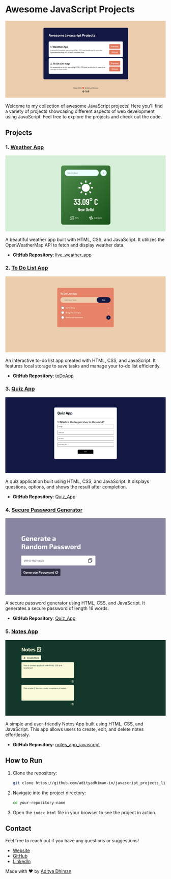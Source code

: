 # Awesome JavaScript Projects

![Preview Image](./Images/main.png)

Welcome to my collection of awesome JavaScript projects! Here you'll find a variety of projects showcasing different aspects of web development using JavaScript. Feel free to explore the projects and check out the code.

## Projects

### 1. [Weather App](https://adityadhiman-in.github.io/live_weather_app/)

![img](./Images/weather.png)

A beautiful weather app built with HTML, CSS, and JavaScript. It utilizes the OpenWeatherMap API to fetch and display weather data.

- **GitHub Repository**: [live_weather_app](https://github.com/adityadhiman-in/live_weather_app)

### 2. [To Do List App](https://adityadhiman-in.github.io/toDoApp/)

![img](./Images/todo.png)

An interactive to-do list app created with HTML, CSS, and JavaScript. It features local storage to save tasks and manage your to-do list efficiently.

- **GitHub Repository**: [toDoApp](https://github.com/adityadhiman-in/toDoApp)

### 3. [Quiz App](https://adityadhiman-in.github.io/Quiz_App/)

![img](./Images/quiz.png)

A quiz application built using HTML, CSS, and JavaScript. It displays questions, options, and shows the result after completion.

- **GitHub Repository**: [Quiz_App](https://github.com/adityadhiman-in/Quiz_App)

### 4. [Secure Password Generator](https://adityadhiman-in.github.io/Quiz_App/)

![img](./Images/password.png)

A secure password generator using HTML, CSS, and JavaScript. It
generates a secure password of length 16 words.

- **GitHub Repository**: [Quiz_App](https://github.com/adityadhiman-in/password_generator)

### 5. [Notes App](https://adityadhiman-in.github.io/notes_app_javascript/)

![img](./Images/notes.png)

A simple and user-friendly Notes App built using HTML, CSS, and JavaScript. This app allows users to create, edit, and delete notes effortlessly.

- **GitHub Repository**: [notes_app_javascript](https://github.com/adityadhiman-in/notes_app_javascript)

## How to Run

1. Clone the repository:

   ```bash
   git clone https://github.com/adityadhiman-in/javascript_projects_library.git
   ```

2. Navigate into the project directory:

   ```bash
   cd your-repository-name
   ```

3. Open the `index.html` file in your browser to see the project in action.

## Contact

Feel free to reach out if you have any questions or suggestions!

- [Website](https://adityadhiman.in)
- [GitHub](https://github.com/adityadhiman-in)
- [LinkedIn](https://www.linkedin.com/in/adityadhiman-in)

Made with ❤️ by [Aditya Dhiman](https://adityadhiman.in)
